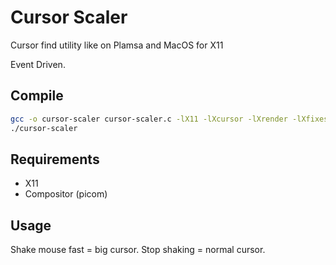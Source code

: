 # Cursor Scaler

Cursor find utility like on Plamsa and MacOS for X11 

Event Driven.

## Compile

```bash
gcc -o cursor-scaler cursor-scaler.c -lX11 -lXcursor -lXrender -lXfixes -lXi -lm -O3
./cursor-scaler
```

## Requirements

- X11
- Compositor (picom)

## Usage

Shake mouse fast = big cursor. Stop shaking = normal cursor.
